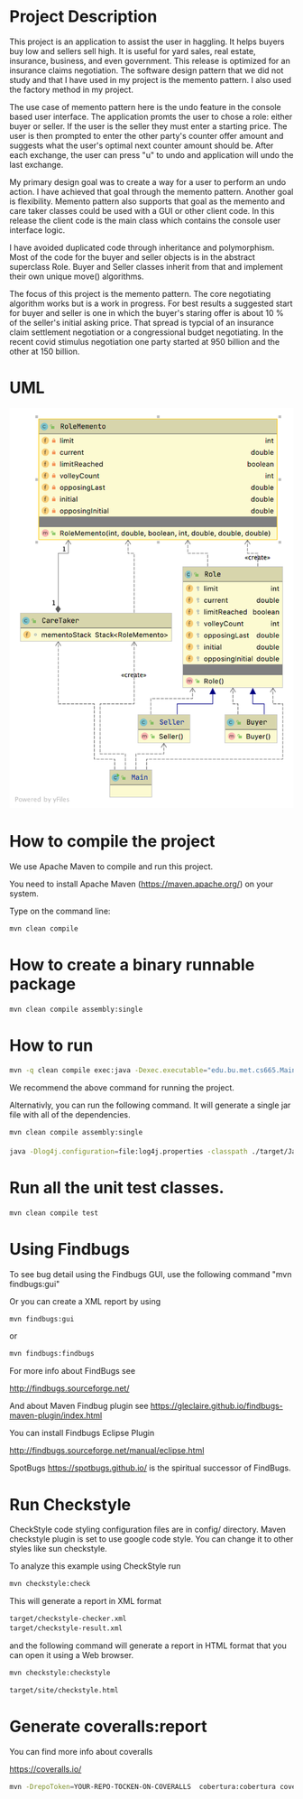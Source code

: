 # Project Description

This project is an application to assist the user in haggling. It helps buyers buy low and sellers sell high. It is useful for yard sales, real estate, insurance, business, and even government.
This release is optimized for an insurance claims negotiation. The software design pattern that we did not study and that I have used in my project is the memento pattern. I also used the factory method in my project.

The use case of memento pattern here is the undo feature in the console based user interface. The application promts the user to chose a role: either buyer or seller. If the user is the seller they must enter a starting price. The user is then prompted to enter the other party's counter offer amount and suggests what the user's optimal next counter amount should be. After each exchange, the user can press "u" to undo and application will undo the last exchange. 

My primary design goal was to create a way for a user to perform an undo action. I have achieved that goal through the memento pattern. Another goal is flexibility. Memento pattern also supports that goal as the memento and care taker classes could be used with a GUI or other client code. In this release the client code is the main class which contains the console user interface logic.

I have avoided duplicated code through inheritance and polymorphism. Most of the code for the buyer and seller objects is in the abstract superclass Role. Buyer and Seller classes inherit from that and implement their own unique move() algorithms.

The focus of this project is the memento pattern. The core negotiating algorithm works but
is a work in progress. For best results a suggested start for buyer and seller is one in which the buyer's staring offer is about 10 % of the seller's initial asking price. That spread is typcial of an insurance claim settlement negotiation or a congressional budget negotiating. In the recent covid stimulus negotiation one party started at 950 billion and the other at 150 billion. 

# UML

![Class Diagram](mementoUML.png)


# How to compile the project

We use Apache Maven to compile and run this project. 

You need to install Apache Maven (https://maven.apache.org/)  on your system. 

Type on the command line: 

```bash
mvn clean compile
```

# How to create a binary runnable package 


```bash
mvn clean compile assembly:single
```


# How to run

```bash
mvn -q clean compile exec:java -Dexec.executable="edu.bu.met.cs665.Main" -Dlog4j.configuration="file:log4j.properties"
```

We recommend the above command for running the project. 

Alternativly, you can run the following command. It will generate a single jar file with all of the dependencies. 

```bash
mvn clean compile assembly:single

java -Dlog4j.configuration=file:log4j.properties -classpath ./target/JavaProjectTemplate-1.0-SNAPSHOT-jar-with-dependencies.jar  edu.bu.met.cs665.Main
```


# Run all the unit test classes.


```bash
mvn clean compile test

```

# Using Findbugs 

To see bug detail using the Findbugs GUI, use the following command "mvn findbugs:gui"

Or you can create a XML report by using  


```bash
mvn findbugs:gui 
```

or 


```bash
mvn findbugs:findbugs
```


For more info about FindBugs see 

http://findbugs.sourceforge.net/

And about Maven Findbug plugin see 
https://gleclaire.github.io/findbugs-maven-plugin/index.html


You can install Findbugs Eclipse Plugin 

http://findbugs.sourceforge.net/manual/eclipse.html



SpotBugs https://spotbugs.github.io/ is the spiritual successor of FindBugs.


# Run Checkstyle 

CheckStyle code styling configuration files are in config/ directory. Maven checkstyle plugin is set to use google code style. 
You can change it to other styles like sun checkstyle. 

To analyze this example using CheckStyle run 

```bash
mvn checkstyle:check
```

This will generate a report in XML format


```bash
target/checkstyle-checker.xml
target/checkstyle-result.xml
```

and the following command will generate a report in HTML format that you can open it using a Web browser. 

```bash
mvn checkstyle:checkstyle
```

```bash
target/site/checkstyle.html
```


# Generate  coveralls:report 

You can find more info about coveralls 

https://coveralls.io/

```bash
mvn -DrepoToken=YOUR-REPO-TOCKEN-ON-COVERALLS  cobertura:cobertura coveralls:report
```


